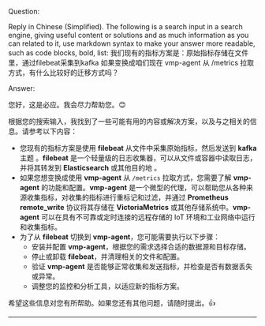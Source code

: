 Question:

Reply in Chinese (Simplified).
The following is a search input in a search engine, giving useful content or solutions and as much information as you can related to it, use markdown syntax to make your answer more readable, such as code blocks, bold, list:
我们现有的指标方案是：原始指标存储在文件里，通过filebeat采集到kafka 如果变换成咱们现在 vmp-agent 从 /metrics 拉取方式，有什么比较好的迁移方式吗？

Answer:

您好，这是必应。我会尽力帮助您。😊

根据您的搜索输入，我找到了一些可能有用的内容或解决方案，以及与之相关的信息。请参考以下内容：

- 您现有的指标方案是使用 **filebeat** 从文件中采集原始指标，然后发送到 **kafka** 主题 。**filebeat** 是一个轻量级的日志收集器，可以从文件或容器中读取日志，并将其转发到 **Elasticsearch** 或其他目的地 。
- 如果您想变换成使用 **vmp-agent** 从 `/metrics` 拉取方式，您需要了解 **vmp-agent** 的功能和配置。**vmp-agent** 是一个微型的代理，可以帮助您从各种来源收集指标，对收集的指标进行重标记和过滤，并通过 **Prometheus remote_write** 协议将其存储在 **VictoriaMetrics** 或其他存储系统中。**vmp-agent** 可以在具有不可靠或定时连接的远程存储的 IoT 环境和工业网络中运行和收集指标。
- 为了从 **filebeat** 切换到 **vmp-agent**，您可能需要执行以下步骤：
  - 安装并配置 **vmp-agent**，根据您的需求选择合适的数据源和目标存储。
  - 停止或卸载 **filebeat**，并清理相关的文件和配置。
  - 验证 **vmp-agent** 是否能够正常收集和发送指标，并检查是否有数据丢失或异常。
  - 调整您的监控和分析工具，以适应新的指标方案。

希望这些信息对您有所帮助。如果您还有其他问题，请随时提出。👍


<hr/>

